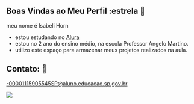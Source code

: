 ## Boas Vindas ao Meu Perfil :estrela 🌵

meu nome é Isabeli Horn

- estou estudando no [Alura](https://www.alura.com.br)
- estou no 2 ano do ensino médio, na escola Professor Angelo Martino.
- utilizo este espaço para armazenar meus projetos realizados na aula.

## Contato: 📧

-00001115905545SP@aluno.educacao.sp.gov.br

![](https://media1.tenor.com/m/FLR4zmy_aXsAAAAC/simba-lion-king.gif)

